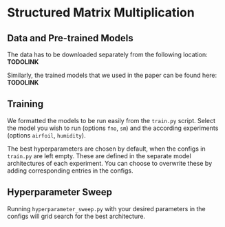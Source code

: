 # Structured Matrix Multiplication



## Data and Pre-trained Models
The data has to be downloaded separately from the following location:
**TODOLINK**

Similarly, the trained models that we used in the paper can be found here:
**TODOLINK**


## Training

We formatted the models to be run easily from the `train.py` script. Select the model you wish to run (options `fno`, `sm`) and the according experiments (options `airfoil`, `humidity`).

The best hyperparameters are chosen by default, when the configs in `train.py` are left empty. These are defined in the separate model architectures of each experiment. You can choose to overwrite these by adding corresponding entries in the configs.


## Hyperparameter Sweep

Running `hyperparameter_sweep.py` with your desired parameters in the configs will grid search for the best architecture.


